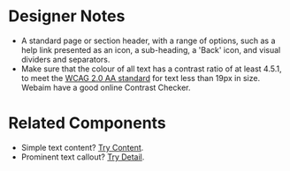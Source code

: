 # Designer Notes
- A standard page or section header, with a range of options, such as a help link presented as an icon, a sub-heading, a 'Back' icon, and visual dividers and separators.
- Make sure that the colour of all text has a contrast ratio of at least 4.5.1, to meet the [WCAG 2.0 AA standard](https://www.w3.org/TR/UNDERSTANDING-WCAG20/visual-audio-contrast-contrast.html "WCAG 2.0 AA standard") for text less than 19px in size. Webaim have a good online Contrast Checker.

# Related Components
- Simple text content? [Try Content](/components/content "Content").
- Prominent text callout? [Try Detail](/components/detail "Detail").
